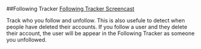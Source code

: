 ##Following Tracker
[Following Tracker Screencast](https://youtu.be/4yp_YWUqtPU?t=11m59s)

Track who you follow and unfollow. This is also usefule to detect when people have deleted their accounts. If you follow a user and they delete their account, the user will be appear in the Following Tracker as someone you unfollowed.
